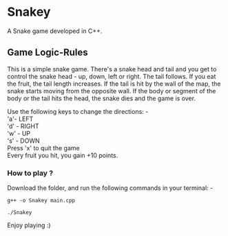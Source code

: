 # Snakey

A Snake game developed in C++. 

## Game Logic-Rules
This is a simple snake game. There's a snake head and tail and you get to control the snake head - up, down, left or right.
The tail follows. If you eat the fruit, the tail length increases. If the tail is hit by the wall of the map, the snake starts moving from the opposite wall. 
If the body or segment of the body or the tail hits the head, the snake dies and the game is over. 

Use the following keys to change the directions: - <br />
'a'- LEFT <br />
'd' - RIGHT <br />
'w' - UP <br />
's' - DOWN <br />
Press 'x' to quit the game <br />
Every fruit you hit, you gain +10 points. 

### How to play ?

Download the folder, and run the following commands in your terminal: -
```
g++ -o Snakey main.cpp 
```
```
./Snakey
```
Enjoy playing :)
